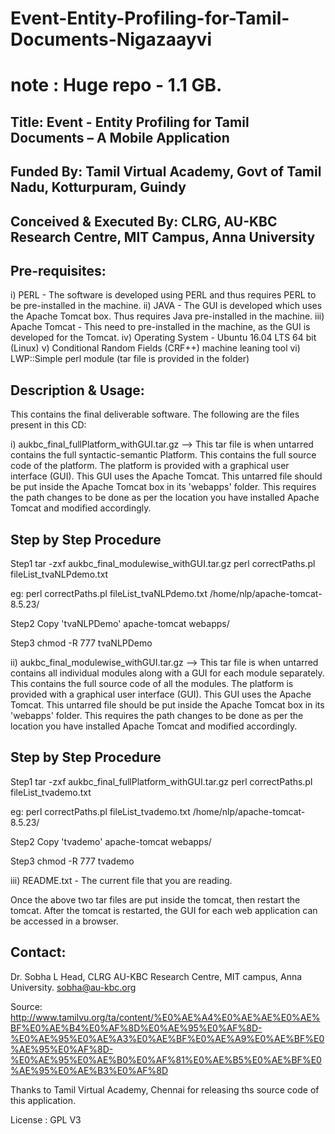 # Event-Entity-Profiling-for-Tamil-Documents-Nigazaayvi

# note : Huge repo - 1.1 GB. 

Title: Event - Entity Profiling for Tamil Documents – A Mobile Application
--------------------------------------------------------------------------
Funded By: Tamil Virtual Academy, Govt of Tamil Nadu, Kotturpuram, Guindy
--------------------------------------------------------------------------
Conceived & Executed By: CLRG, AU-KBC Research Centre, MIT Campus, Anna University
----------------------------------------------------------------------------------


Pre-requisites:
---------------
i) PERL - The software is developed using PERL and thus requires PERL to be pre-installed in the machine.
ii) JAVA - The GUI is developed which uses the Apache Tomcat box. Thus requires Java pre-installed in the machine.
iii) Apache Tomcat - This need to pre-installed in the machine, as the GUI is developed for the Tomcat.
iv) Operating System - Ubuntu 16.04 LTS 64 bit (Linux)
v) Conditional Random Fields (CRF++) machine leaning tool
vi) LWP::Simple perl module (tar file is provided in the folder)


Description & Usage:
--------------------
This contains the final deliverable software. The following are the files present in this CD:

i) aukbc_final_fullPlatform_withGUI.tar.gz --> 
     This tar file is when untarred contains the full syntactic-semantic Platform. This contains the full source code of the platform. The platform is provided with a graphical user interface (GUI). This GUI uses the Apache Tomcat. This untarred file should be put inside the Apache Tomcat box in its 'webapps' folder. This requires the path changes to be done as per the location you have installed Apache Tomcat and modified accordingly.

Step by Step Procedure
----------------------
Step1
tar -zxf aukbc_final_modulewise_withGUI.tar.gz
perl correctPaths.pl  fileList_tvaNLPdemo.txt <apache-path>

eg:
perl correctPaths.pl  fileList_tvaNLPdemo.txt /home/nlp/apache-tomcat-8.5.23/

Step2
Copy 'tvaNLPDemo'  apache-tomcat webapps/

Step3
chmod -R 777 tvaNLPDemo 

ii) aukbc_final_modulewise_withGUI.tar.gz -->
      This tar file is when untarred contains all individual modules along with a GUI for each module separately. This contains the full source code of all the modules. The platform is provided with a graphical user interface (GUI). This GUI uses the Apache Tomcat. This untarred file should be put inside the Apache Tomcat box in its 'webapps' folder. This requires the path changes to be done as per the location you have installed Apache Tomcat and modified accordingly.


Step by Step Procedure
----------------------
Step1
tar -zxf aukbc_final_fullPlatform_withGUI.tar.gz
perl correctPaths.pl  fileList_tvademo.txt <apache-path>

eg:
perl correctPaths.pl  fileList_tvademo.txt /home/nlp/apache-tomcat-8.5.23/

Step2
Copy 'tvademo' apache-tomcat webapps/

Step3
chmod -R 777 tvademo

iii) README.txt - The current file that you are reading.

Once the above two tar files are put inside the tomcat, then restart the tomcat.  After the tomcat is restarted, the GUI for each web application can be accessed in a browser.

Contact:
--------
Dr. Sobha L
Head, CLRG
AU-KBC Research Centre,
MIT campus, Anna University.
sobha@au-kbc.org




Source: 
http://www.tamilvu.org/ta/content/%E0%AE%A4%E0%AE%AE%E0%AE%BF%E0%AE%B4%E0%AF%8D%E0%AE%95%E0%AF%8D-%E0%AE%95%E0%AE%A3%E0%AE%BF%E0%AE%A9%E0%AE%BF%E0%AE%95%E0%AF%8D-%E0%AE%95%E0%AE%B0%E0%AF%81%E0%AE%B5%E0%AE%BF%E0%AE%95%E0%AE%B3%E0%AF%8D

Thanks to Tamil Virtual Academy, Chennai for releasing ths source code of this application.

License : GPL V3
